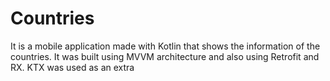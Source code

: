 # Countries
 It is a mobile application made with Kotlin that shows the information of the countries. It was built using MVVM architecture and also using Retrofit and RX. KTX was used as an extra
